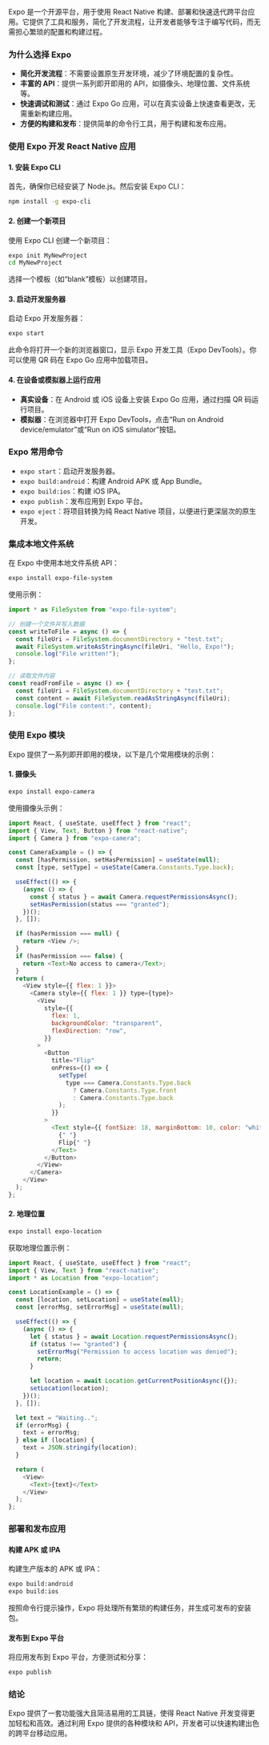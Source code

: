 Expo 是一个开源平台，用于使用 React Native 构建、部署和快速迭代跨平台应用。它提供了工具和服务，简化了开发流程，让开发者能够专注于编写代码，而无需担心繁琐的配置和构建过程。

### 为什么选择 Expo

- **简化开发流程**：不需要设置原生开发环境，减少了环境配置的复杂性。
- **丰富的 API**：提供一系列即开即用的 API，如摄像头、地理位置、文件系统等。
- **快速调试和测试**：通过 Expo Go 应用，可以在真实设备上快速查看更改，无需重新构建应用。
- **方便的构建和发布**：提供简单的命令行工具，用于构建和发布应用。

### 使用 Expo 开发 React Native 应用

#### 1. 安装 Expo CLI

首先，确保你已经安装了 Node.js。然后安装 Expo CLI：

```bash
npm install -g expo-cli
```

#### 2. 创建一个新项目

使用 Expo CLI 创建一个新项目：

```bash
expo init MyNewProject
cd MyNewProject
```

选择一个模板（如“blank”模板）以创建项目。

#### 3. 启动开发服务器

启动 Expo 开发服务器：

```bash
expo start
```

此命令将打开一个新的浏览器窗口，显示 Expo 开发工具（Expo DevTools）。你可以使用 QR 码在 Expo Go 应用中加载项目。

#### 4. 在设备或模拟器上运行应用

- **真实设备**：在 Android 或 iOS 设备上安装 Expo Go 应用，通过扫描 QR 码运行项目。
- **模拟器**：在浏览器中打开 Expo DevTools，点击“Run on Android device/emulator”或“Run on iOS simulator”按钮。

### Expo 常用命令

- `expo start`：启动开发服务器。
- `expo build:android`：构建 Android APK 或 App Bundle。
- `expo build:ios`：构建 iOS IPA。
- `expo publish`：发布应用到 Expo 平台。
- `expo eject`：将项目转换为纯 React Native 项目，以便进行更深层次的原生开发。

### 集成本地文件系统

在 Expo 中使用本地文件系统 API：

```bash
expo install expo-file-system
```

使用示例：

```javascript
import * as FileSystem from "expo-file-system";

// 创建一个文件并写入数据
const writeToFile = async () => {
  const fileUri = FileSystem.documentDirectory + "test.txt";
  await FileSystem.writeAsStringAsync(fileUri, "Hello, Expo!");
  console.log("File written!");
};

// 读取文件内容
const readFromFile = async () => {
  const fileUri = FileSystem.documentDirectory + "test.txt";
  const content = await FileSystem.readAsStringAsync(fileUri);
  console.log("File content:", content);
};
```

### 使用 Expo 模块

Expo 提供了一系列即开即用的模块，以下是几个常用模块的示例：

#### 1. 摄像头

```bash
expo install expo-camera
```

使用摄像头示例：

```javascript
import React, { useState, useEffect } from "react";
import { View, Text, Button } from "react-native";
import { Camera } from "expo-camera";

const CameraExample = () => {
  const [hasPermission, setHasPermission] = useState(null);
  const [type, setType] = useState(Camera.Constants.Type.back);

  useEffect(() => {
    (async () => {
      const { status } = await Camera.requestPermissionsAsync();
      setHasPermission(status === "granted");
    })();
  }, []);

  if (hasPermission === null) {
    return <View />;
  }
  if (hasPermission === false) {
    return <Text>No access to camera</Text>;
  }
  return (
    <View style={{ flex: 1 }}>
      <Camera style={{ flex: 1 }} type={type}>
        <View
          style={{
            flex: 1,
            backgroundColor: "transparent",
            flexDirection: "row",
          }}
        >
          <Button
            title="Flip"
            onPress={() => {
              setType(
                type === Camera.Constants.Type.back
                  ? Camera.Constants.Type.front
                  : Camera.Constants.Type.back
              );
            }}
          >
            <Text style={{ fontSize: 18, marginBottom: 10, color: "white" }}>
              {" "}
              Flip{" "}
            </Text>
          </Button>
        </View>
      </Camera>
    </View>
  );
};
```

#### 2. 地理位置

```bash
expo install expo-location
```

获取地理位置示例：

```javascript
import React, { useState, useEffect } from "react";
import { View, Text } from "react-native";
import * as Location from "expo-location";

const LocationExample = () => {
  const [location, setLocation] = useState(null);
  const [errorMsg, setErrorMsg] = useState(null);

  useEffect(() => {
    (async () => {
      let { status } = await Location.requestPermissionsAsync();
      if (status !== "granted") {
        setErrorMsg("Permission to access location was denied");
        return;
      }

      let location = await Location.getCurrentPositionAsync({});
      setLocation(location);
    })();
  }, []);

  let text = "Waiting..";
  if (errorMsg) {
    text = errorMsg;
  } else if (location) {
    text = JSON.stringify(location);
  }

  return (
    <View>
      <Text>{text}</Text>
    </View>
  );
};
```

### 部署和发布应用

#### 构建 APK 或 IPA

构建生产版本的 APK 或 IPA：

```bash
expo build:android
expo build:ios
```

按照命令行提示操作，Expo 将处理所有繁琐的构建任务，并生成可发布的安装包。

#### 发布到 Expo 平台

将应用发布到 Expo 平台，方便测试和分享：

```bash
expo publish
```

### 结论

Expo 提供了一套功能强大且简洁易用的工具链，使得 React Native 开发变得更加轻松和高效。通过利用 Expo 提供的各种模块和 API，开发者可以快速构建出色的跨平台移动应用。
